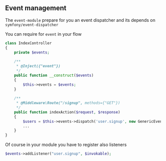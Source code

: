 ## Event management

The `event-module` prepare for you an event dispatcher and its depends on `symfony/event-dispatcher`

You can require for `event` in your flow

```php
class IndexController
{
    private $events;
    
    /**
     * @Inject({"event"})
     */
    public function __construct($events)
    {
        $this->events = $events;
    }
    
    /**
     * @Middleware\Route("/signup", methods={"GET"})
     */
    public function indexAction($request, $response)
    {
        $users = $this->events->dispatch('user.signup', new GenericEvent($user, [/*more data*/]));
        ...
    }
}
```

Of course in your module you have to register also listeners

```php
$events->addListener("user.signup", $invokable);
```
